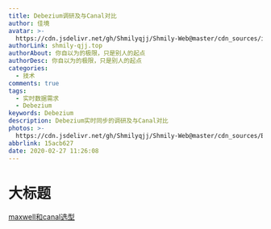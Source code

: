 ```yaml
---
title: Debezium调研及与Canal对比
author: 佳境
avatar: >-
  https://cdn.jsdelivr.net/gh/Shmilyqjj/Shmily-Web@master/cdn_sources/img/custom/avatar.jpg
authorLink: shmily-qjj.top
authorAbout: 你自以为的极限，只是别人的起点
authorDesc: 你自以为的极限，只是别人的起点
categories:
  - 技术
comments: true
tags:
  - 实时数据需求
  - Debezium
keywords: Debezium
description: Debezium实时同步的调研及与Canal对比
photos: >-
  https://cdn.jsdelivr.net/gh/Shmilyqjj/Shmily-Web@master/cdn_sources/Blog_Images/Phoenix/Phoenix-cover.jpg
abbrlink: 15acb627
date: 2020-02-27 11:26:08
---
```


# 大标题  

[maxwell和canal选型](https://www.modb.pro/db/24734)